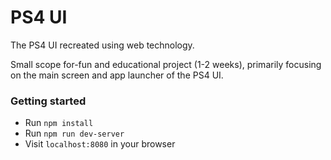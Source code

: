 # PS4 UI

The PS4 UI recreated using web technology.

Small scope for-fun and educational project (1-2 weeks), primarily focusing on the main screen and app launcher of the PS4 UI.

### Getting started

- Run `npm install`
- Run `npm run dev-server`
- Visit `localhost:8080` in your browser
